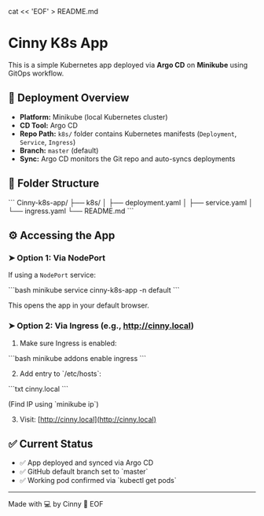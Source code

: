 cat << 'EOF' > README.md
# Cinny K8s App

This is a simple Kubernetes app deployed via **Argo CD** on **Minikube** using GitOps workflow.

## 🚀 Deployment Overview

- **Platform:** Minikube (local Kubernetes cluster)
- **CD Tool:** Argo CD
- **Repo Path:** `k8s/` folder contains Kubernetes manifests (`Deployment`, `Service`, `Ingress`)
- **Branch:** `master` (default)
- **Sync:** Argo CD monitors the Git repo and auto-syncs deployments

## 🧱 Folder Structure

\`\`\`
Cinny-k8s-app/
├── k8s/
│   ├── deployment.yaml
│   ├── service.yaml
│   └── ingress.yaml
└── README.md
\`\`\`

## ⚙️ Accessing the App

### ➤ Option 1: Via NodePort

If using a `NodePort` service:

\`\`\`bash
minikube service cinny-k8s-app -n default
\`\`\`

This opens the app in your default browser.

### ➤ Option 2: Via Ingress (e.g., http://cinny.local)

1. Make sure Ingress is enabled:

\`\`\`bash
minikube addons enable ingress
\`\`\`

2. Add entry to \`/etc/hosts\`:

\`\`\`txt
<minikube-ip>   cinny.local
\`\`\`

(Find IP using \`minikube ip\`)

3. Visit: [http://cinny.local](http://cinny.local)

## ✅ Current Status

- ✅ App deployed and synced via Argo CD
- ✅ GitHub default branch set to \`master\`
- ✅ Working pod confirmed via \`kubectl get pods\`

---

Made with 💻 by Cinny 🚀
EOF
